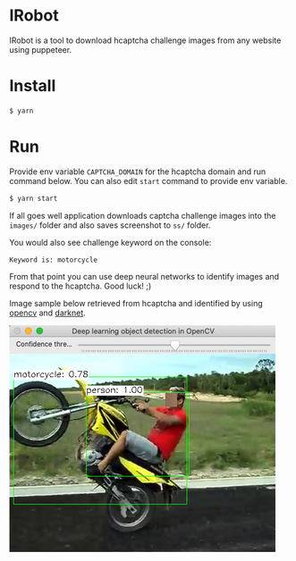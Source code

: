 IRobot
======

IRobot is a tool to download hcaptcha challenge images from any website using puppeteer.

Install
=======

```bash
$ yarn
```

Run
===

Provide env variable `CAPTCHA_DOMAIN` for the hcaptcha domain and run command below. You can also edit `start` command to provide env variable.

```bash
$ yarn start
```

If all goes well application downloads captcha challenge images into the `images/` folder and also saves screenshot to `ss/` folder.

You would also see challenge keyword on the console:

```
Keyword is: motorcycle
```

From that point you can use deep neural networks to identify images and respond to the hcaptcha. Good luck! ;)

Image sample below retrieved from hcaptcha and identified by using [opencv](https://github.com/opencv/opencv) and [darknet](https://pjreddie.com/darknet/).

![dnn](https://github.com/erhangundogan/irobot/blob/master/dnn.png)
